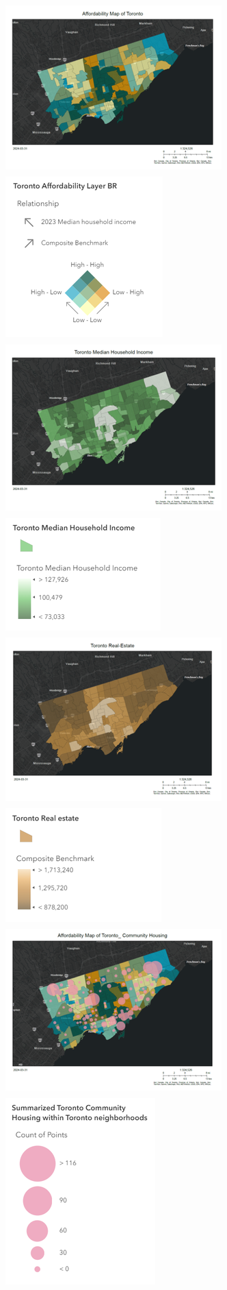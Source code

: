 ![](Affordability_Map_of_Toronto.png)

![](Guide_to_Affordability_Map_of_Toronto.png)

![](Toronto_Median_Household_Income.png)

![](Guide_to_Toronto_Median_Household_Income.png)

![](Toronto_Real_Estate.png)

![](Guide_to_Toronto_Real_Estate.png)

![](Affordability_Map_of_Toronto_Community_Housing.png)

![](Guide_to_community_Housing.png)
